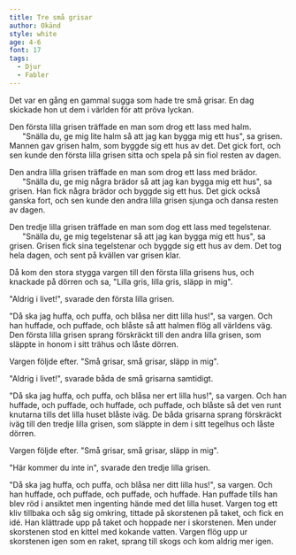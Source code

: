 ```yaml
---
title: Tre små grisar
author: Okänd
style: white
age: 4-6
font: 17
tags:
  - Djur
  - Fabler
---
```


Det var en gång en gammal sugga som hade tre små grisar. En dag skickade hon ut dem i världen för att pröva lyckan.

Den första lilla grisen träffade en man som drog ett lass med halm.  
&nbsp;&nbsp;&nbsp;&nbsp;&nbsp;&nbsp;"Snälla du, ge mig lite halm så att jag kan bygga mig ett hus", sa grisen. Mannen gav grisen halm, som byggde sig ett hus av det. Det gick fort, och sen kunde den första lilla grisen sitta och spela på sin fiol resten av dagen.

Den andra lilla grisen träffade en man som drog ett lass med brädor.  
&nbsp;&nbsp;&nbsp;&nbsp;&nbsp;&nbsp;"Snälla du, ge mig några brädor så att jag kan bygga mig ett hus", sa grisen. Han fick några brädor och byggde sig ett hus. Det gick också ganska fort, och sen kunde den andra lilla grisen sjunga och dansa resten av dagen.

Den tredje lilla grisen träffade en man som dog ett lass med tegelstenar.  
&nbsp;&nbsp;&nbsp;&nbsp;&nbsp;&nbsp;"Snälla du, ge mig tegelstenar så att jag kan bygga mig ett hus", sa grisen. Grisen fick sina tegelstenar och byggde sig ett hus av dem. Det tog hela dagen, och sent på kvällen var grisen klar.

Då kom den stora stygga vargen till den första lilla grisens hus, och knackade på dörren och sa, "Lilla gris, lilla gris, släpp in mig".

"Aldrig i livet!", svarade den första lilla grisen.

"Då ska jag huffa, och puffa, och blåsa ner ditt lilla hus!", sa vargen. Och han huffade, och puffade, och blåste så att halmen flög all världens väg. Den första lilla grisen sprang förskräckt till den andra lilla grisen, som släppte in honom i sitt trähus och låste dörren.

Vargen följde efter. "Små grisar, små grisar, släpp in mig".

"Aldrig i livet!", svarade båda de små grisarna samtidigt.

"Då ska jag huffa, och puffa, och blåsa ner ert lilla hus!", sa vargen. Och han huffade, och puffade, och huffade, och puffade, och blåste så det ven runt knutarna tills det lilla huset blåste iväg. De båda grisarna sprang förskräckt iväg till den tredje lilla grisen, som släppte in dem i sitt tegelhus och låste dörren.

Vargen följde efter. "Små grisar, små grisar, släpp in mig".

"Här kommer du inte in", svarade den tredje lilla grisen.

"Då ska jag huffa, och puffa, och blåsa ner ditt lilla hus!", sa vargen. Och han huffade, och puffade, och puffade, och huffade. Han puffade tills han blev röd i ansiktet men ingenting hände med det lilla huset. Vargen tog ett kliv tillbaka och såg sig omkring, tittade på skorstenen på taket, och fick en idé. Han klättrade upp på taket och hoppade ner i skorstenen. Men under skorstenen stod en kittel med kokande vatten. Vargen flög upp ur skorstenen igen som en raket, sprang till skogs och kom aldrig mer igen.
